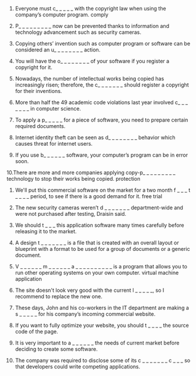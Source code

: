 1. Everyone must c_ _ _ _ _ with the copyright law when using the company’s computer program.
    comply
2. P_ _ _ _ _ _ _ _ _ now can be prevented thanks to information and technology advancement such as security cameras.

3. Copying others’ invention such as computer program or software can be considered an u_ _ _ _ _ _ _ _ action.

4. You will have the o_ _ _ _ _ _ _ _ of your software if you register a copyright for it.

5. Nowadays, the number of intellectual works being copied has increasingly risen; therefore, the c_ _ _ _ _ _ _ should register a copyright for their inventions.

6. More than half the 49 academic code violations last year involved c_ _ _ _ _ _ _ in computer science.

7. To apply a p_ _ _ _ _ for a piece of software, you need to prepare certain required documents.

8. Internet identity theft can be seen as d_ _ _ _ _ _ _ _ behavior which causes threat for internet users.

9. If you use b_ _ _ _ _ _ software, your computer’s program can be in error soon.

10.There are more and more companies applying copy-p_ _ _ _ _ _ _ _ _ technology to stop their works being copied.
    protection


1. We'll put this commercial software on the market for a two month f _ _ _ t _ _ _ _ period, to see if there is a good demand for it.
    free trial
2. The new security cameras weren’t d _ _ _ _ _ _ _ department-wide and were not purchased after testing, Draisin said. 
    
3. We should t _ _ _ this application software many times carefully before releasing it to the market. 
4. A design t _ _ _ _ _ _ _ is a file that is created with an overall layout or blueprint with a format to be used for a group of documents or a generic document. 
5. V _ _ _ _ _ _ m _ _ _ _ _ _ a _ _ _ _ _ _ _ _ _ _ is a program that allows you to run other operating systems on your own computer. 
    virtual machine application
6. The site doesn't look very good with the current l _ _ _ _ _, so I recommend to replace the new one. 

7. These days, John and his co-workers in the IT department are making a s _ _ _ _ _ for his company’s incoming commercial website. 

8. If you want to fully optimize your website, you should t _ _ _ _ the source code of the page. 

9. It is very important to a _ _ _ _ _ _ the needs of current market before deciding to create some software. 

10. The company was required to disclose some of its c _ _ _ _ _ _ _ c _ _ _ so that developers could write competing applications. 

